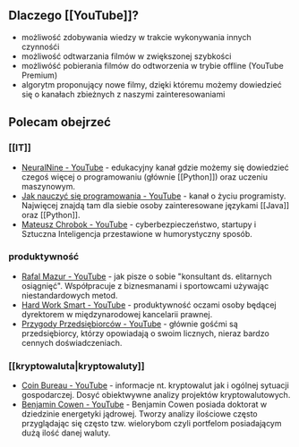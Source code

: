 ## Dlaczego [[YouTube]]?
- możliwość zdobywania wiedzy w trakcie wykonywania innych czynnośći
- możliwość odtwarzania filmów w zwiększonej szybkości
- możliwóść pobierania filmów do odtworzenia w trybie offline (YouTube Premium)
- algorytm proponujący nowe filmy, dzięki któremu możemy dowiedzieć się o kanałach zbieżnych z naszymi zainteresowaniami

## Polecam obejrzeć
### [[IT]]
- [NeuralNine - YouTube](https://www.youtube.com/c/NeuralNine/videos) - edukacyjny kanał gdzie możemy się dowiedzieć czegoś więcej o programowaniu (głównie [[Python]]) oraz uczeniu maszynowym.
- [Jak nauczyć się programowania - YouTube](https://www.youtube.com/channel/UCxFUKrMr2RNOUm8jztlKCAA) - kanał o życiu programisty. Najwięcej znajdą tam dla siebie osoby zainteresowane językami [[Java]] oraz [[Python]].
- [Mateusz Chrobok - YouTube](https://www.youtube.com/user/amr8083) - cyberbezpieczeństwo, startupy i Sztuczna Inteligencja przestawione w humorystyczny sposób.
### produktywność
- [Rafal Mazur - YouTube](https://www.youtube.com/channel/UCG9lrM5hxSMKOS1zFpCsyRw) - jak pisze o sobie "konsultant ds. elitarnych osiągnięć". Współpracuje z biznesmanami i sportowcami używając niestandardowych metod.
- [Hard Work Smart - YouTube](https://www.youtube.com/c/HardWorkSmart/videos) - produktywność oczami osoby będącej dyrektorem w międzynarodowej kancelarii prawnej.
- [Przygody Przedsiębiorców - YouTube](https://www.youtube.com/channel/UCjHJwETvfm2y9vPIyJpVgZA) - głównie gośćmi są przedsiębiorcy, którzy opowiadają o swoim licznych, nieraz bardzo cennych doświadczeniach.
### [[kryptowaluta|kryptowaluty]]
- [Coin Bureau - YouTube](https://www.youtube.com/c/CoinBureau) - informacje nt. kryptowalut jak i ogólnej sytuacji gospodarczej. Dosyć obiektwywne analizy projektów kryptowalutowych.
- [Benjamin Cowen - YouTube](https://www.youtube.com/channel/UCRvqjQPSeaWn-uEx-w0XOIg) - Benjamin Cowen posiada doktorat w dziedzinie energetyki jądrowej. Tworzy analizy ilościowe często przyglądając się często tzw. wielorybom czyli portfelom posiadającym dużą ilość danej waluty.
